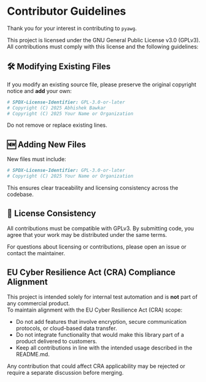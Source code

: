 # Contributor Guidelines

Thank you for your interest in contributing to `pyawg`.

This project is licensed under the GNU General Public License v3.0 (GPLv3). All contributions must comply with this license and the following guidelines:

## 🛠️ Modifying Existing Files

If you modify an existing source file, please preserve the original copyright notice and **add** your own:

```python
# SPDX-License-Identifier: GPL-3.0-or-later
# Copyright (C) 2025 Abhishek Bawkar
# Copyright (C) 2025 Your Name or Organization
```

Do not remove or replace existing lines.

## 🆕 Adding New Files

New files must include:

```python
# SPDX-License-Identifier: GPL-3.0-or-later
# Copyright (C) 2025 Your Name or Organization
```

This ensures clear traceability and licensing consistency across the codebase.

## 📜 License Consistency

All contributions must be compatible with GPLv3. By submitting code, you agree that your work may be distributed under the same terms.

For questions about licensing or contributions, please open an issue or contact the maintainer.


## EU Cyber Resilience Act (CRA) Compliance Alignment

This project is intended solely for internal test automation and is **not** part of any commercial product.  
To maintain alignment with the EU Cyber Resilience Act (CRA) scope:

- Do not add features that involve encryption, secure communication protocols, or cloud-based data transfer.
- Do not integrate functionality that would make this library part of a product delivered to customers.
- Keep all contributions in line with the intended usage described in the README.md.

Any contribution that could affect CRA applicability may be rejected or require a separate discussion before merging.
